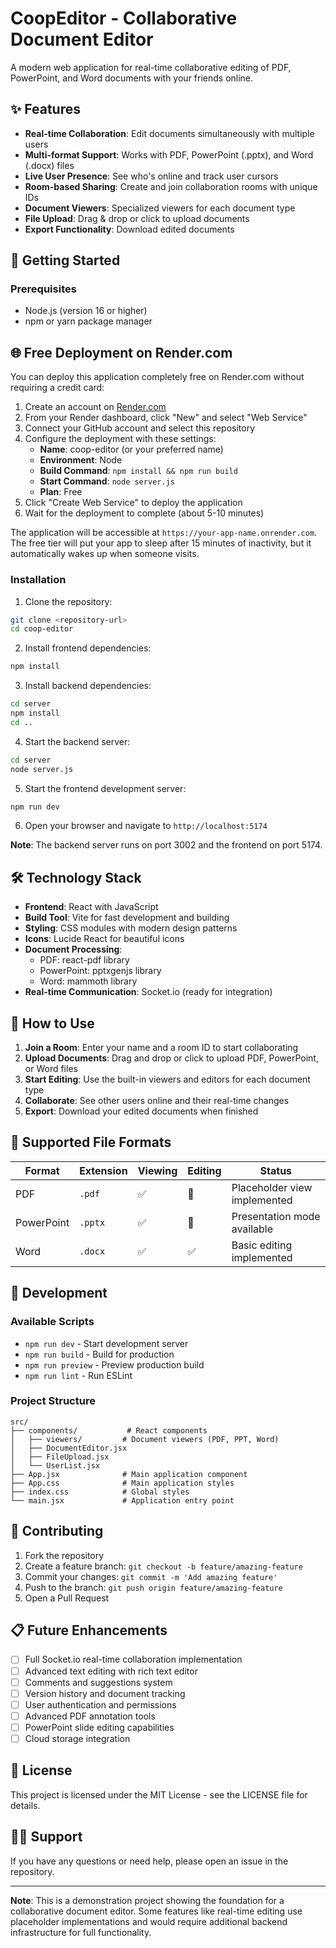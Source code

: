 # CoopEditor - Collaborative Document Editor

A modern web application for real-time collaborative editing of PDF, PowerPoint, and Word documents with your friends online.

## ✨ Features

- **Real-time Collaboration**: Edit documents simultaneously with multiple users
- **Multi-format Support**: Works with PDF, PowerPoint (.pptx), and Word (.docx) files
- **Live User Presence**: See who's online and track user cursors
- **Room-based Sharing**: Create and join collaboration rooms with unique IDs
- **Document Viewers**: Specialized viewers for each document type
- **File Upload**: Drag & drop or click to upload documents
- **Export Functionality**: Download edited documents

## 🚀 Getting Started

### Prerequisites

- Node.js (version 16 or higher)
- npm or yarn package manager

## 🌐 Free Deployment on Render.com

You can deploy this application completely free on Render.com without requiring a credit card:

1. Create an account on [Render.com](https://render.com)
2. From your Render dashboard, click "New" and select "Web Service"
3. Connect your GitHub account and select this repository
4. Configure the deployment with these settings:
   - **Name**: coop-editor (or your preferred name)
   - **Environment**: Node
   - **Build Command**: `npm install && npm run build`
   - **Start Command**: `node server.js`
   - **Plan**: Free
5. Click "Create Web Service" to deploy the application
6. Wait for the deployment to complete (about 5-10 minutes)

The application will be accessible at `https://your-app-name.onrender.com`. The free tier will put your app to sleep after 15 minutes of inactivity, but it automatically wakes up when someone visits.

### Installation

1. Clone the repository:
```bash
git clone <repository-url>
cd coop-editor
```

2. Install frontend dependencies:
```bash
npm install
```

3. Install backend dependencies:
```bash
cd server
npm install
cd ..
```

4. Start the backend server:
```bash
cd server
node server.js
```

5. Start the frontend development server:
```bash
npm run dev
```

6. Open your browser and navigate to `http://localhost:5174`

**Note**: The backend server runs on port 3002 and the frontend on port 5174.

## 🛠️ Technology Stack

- **Frontend**: React with JavaScript
- **Build Tool**: Vite for fast development and building
- **Styling**: CSS modules with modern design patterns
- **Icons**: Lucide React for beautiful icons
- **Document Processing**:
  - PDF: react-pdf library
  - PowerPoint: pptxgenjs library
  - Word: mammoth library
- **Real-time Communication**: Socket.io (ready for integration)

## 📖 How to Use

1. **Join a Room**: Enter your name and a room ID to start collaborating
2. **Upload Documents**: Drag and drop or click to upload PDF, PowerPoint, or Word files
3. **Start Editing**: Use the built-in viewers and editors for each document type
4. **Collaborate**: See other users online and their real-time changes
5. **Export**: Download your edited documents when finished

## 🎯 Supported File Formats

| Format | Extension | Viewing | Editing | Status |
|--------|-----------|---------|---------|--------|
| PDF | `.pdf` | ✅ | 🔄 | Placeholder view implemented |
| PowerPoint | `.pptx` | ✅ | 🔄 | Presentation mode available |
| Word | `.docx` | ✅ | ✅ | Basic editing implemented |

## 🔧 Development

### Available Scripts

- `npm run dev` - Start development server
- `npm run build` - Build for production
- `npm run preview` - Preview production build
- `npm run lint` - Run ESLint

### Project Structure

```
src/
├── components/           # React components
│   ├── viewers/         # Document viewers (PDF, PPT, Word)
│   ├── DocumentEditor.jsx
│   ├── FileUpload.jsx
│   └── UserList.jsx
├── App.jsx              # Main application component
├── App.css              # Main application styles
├── index.css            # Global styles
└── main.jsx             # Application entry point
```

## 🤝 Contributing

1. Fork the repository
2. Create a feature branch: `git checkout -b feature/amazing-feature`
3. Commit your changes: `git commit -m 'Add amazing feature'`
4. Push to the branch: `git push origin feature/amazing-feature`
5. Open a Pull Request

## 📋 Future Enhancements

- [ ] Full Socket.io real-time collaboration implementation
- [ ] Advanced text editing with rich text editor
- [ ] Comments and suggestions system
- [ ] Version history and document tracking
- [ ] User authentication and permissions
- [ ] Advanced PDF annotation tools
- [ ] PowerPoint slide editing capabilities
- [ ] Cloud storage integration

## 📄 License

This project is licensed under the MIT License - see the LICENSE file for details.

## 🙋‍♂️ Support

If you have any questions or need help, please open an issue in the repository.

---

**Note**: This is a demonstration project showing the foundation for a collaborative document editor. Some features like real-time editing use placeholder implementations and would require additional backend infrastructure for full functionality.
